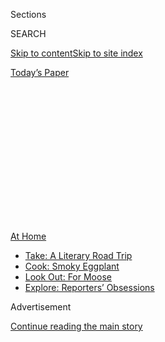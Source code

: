 <div id="app">

<div>

<div>

<div>

<div class="NYTAppHideMasthead css-1q2w90k e1suatyy0">

<div class="section css-ui9rw0 e1suatyy2">

<div class="css-eph4ug er09x8g0">

<div class="css-6n7j50">

</div>

<span class="css-1dv1kvn">Sections</span>

<div class="css-10488qs">

<span class="css-1dv1kvn">SEARCH</span>

</div>

[Skip to content](#site-content)[Skip to site
index](#site-index)

</div>

<div class="css-10698na e1huz5gh0">

</div>

</div>

<div id="masthead-bar-one" class="section hasLinks css-15hmgas e1csuq9d3">

<div class="css-uqyvli e1csuq9d0">

</div>

<div class="css-1uqjmks e1csuq9d1">

</div>

<div class="css-9e9ivx">

[](https://myaccount.nytimes3xbfgragh.onion/auth/login?response_type=cookie&client_id=vi)

</div>

<div class="css-1bvtpon e1csuq9d2">

[Today’s
Paper](https://www.nytimes3xbfgragh.onion/section/todayspaper)

</div>

</div>

</div>

</div>

<div data-aria-hidden="false">

<div id="site-content" data-role="main">

<div>

<div class="css-1aor85t" style="opacity:0.000000001;z-index:-1;visibility:hidden">

<div class="css-1hqnpie">

<div class="css-epjblv">

<span class="css-17xtcya">[Opinion](/section/opinion)</span><span class="css-x15j1o">|</span><span class="css-fwqvlz">You
Should Start Writing
Letters</span>

</div>

<div class="css-k008qs">

<div class="css-1iwv8en">

<span class="css-18z7m18"></span>

<div>

</div>

</div>

<span class="css-1n6z4y">https://nyti.ms/329r5IN</span>

<div class="css-1705lsu">

<div class="css-4xjgmj">

<div class="css-4skfbu" data-role="toolbar" data-aria-label="Social Media Share buttons, Save button, and Comments Panel with current comment count" data-testid="share-tools">

  - 
  - 
  - 
  - 
    
    <div class="css-6n7j50">
    
    </div>

  - 

</div>

</div>

</div>

</div>

</div>

</div>

<div id="NYT_TOP_BANNER_REGION" class="css-13pd83m">

<div>

<div id="maps-athome-menu" class="section interactive-content interactive-size-medium css-1edisqu">

<div class="css-17ih8de interactive-body">

<div class="at-home-nav__innerContainer">

<div class="at-home-nav__title">

[At
Home](https://www.nytimes3xbfgragh.onion/spotlight/at-home?action=click&pgtype=Article&state=default&region=TOP_BANNER&context=at_home_menu)

</div>

  - [Take: A Literary Road
    Trip](https://www.nytimes3xbfgragh.onion/2020/07/28/books/time-for-a-literary-road-trip.html?action=click&pgtype=Article&state=default&region=TOP_BANNER&context=at_home_menu)
  - [Cook: Smoky
    Eggplant](https://www.nytimes3xbfgragh.onion/2020/07/29/magazine/bored-with-your-home-cooking-some-smoky-eggplant-will-fix-that.html?action=click&pgtype=Article&state=default&region=TOP_BANNER&context=at_home_menu)
  - [Look Out: For
    Moose](https://www.nytimes3xbfgragh.onion/2020/07/27/travel/moose-michigan-isle-royale.html?action=click&pgtype=Article&state=default&region=TOP_BANNER&context=at_home_menu)
  - [Explore: Reporters’
    Obsessions](https://www.nytimes3xbfgragh.onion/interactive/2020/at-home/even-more-reporters-editors-diaries-lists-recommendations.html?action=click&pgtype=Article&state=default&region=TOP_BANNER&context=at_home_menu)

</div>

</div>

</div>

</div>

</div>

<div id="top-wrapper" class="css-1sy8kpn">

<div id="top-slug" class="css-l9onyx">

Advertisement

</div>

[Continue reading the main
story](#after-top)

<div class="ad top-wrapper" style="text-align:center;height:100%;display:block;min-height:250px">

<div id="top" class="place-ad" data-position="top" data-size-key="top">

</div>

</div>

<div id="after-top">

</div>

</div>

<div>

<div class="css-v5btjw etb61u70">

<div class="css-v05ibm etb61u71">

[Opinion](/section/opinion)

</div>

</div>

<div id="sponsor-wrapper" class="css-1hyfx7x">

<div id="sponsor-slug" class="css-19vbshk">

Supported by

</div>

[Continue reading the main
story](#after-sponsor)

<div id="sponsor" class="ad sponsor-wrapper" style="text-align:center;height:100%;display:block">

</div>

<div id="after-sponsor">

</div>

</div>

<div class="css-186x18t">

</div>

<div class="css-1vkm6nb ehdk2mb0">

# You Should Start Writing Letters

</div>

Zoom calls and texts are emotionally draining, but exchanging
handwritten notes can be sublime.

<div class="css-18e8msd">

<div class="css-vp77d3 epjyd6m0">

<div class="css-1baulvz">

By <span class="css-1baulvz last-byline" itemprop="name">Jordan
Salama</span>

<div class="css-8atqhb">

Mr. Salama is a writer.

</div>

</div>

</div>

  - July 12,
    2020

  - 
    
    <div class="css-4xjgmj">
    
    <div class="css-d8bdto" data-role="toolbar" data-aria-label="Social Media Share buttons, Save button, and Comments Panel with current comment count" data-testid="share-tools">
    
      - 
      - 
      - 
      - 
        
        <div class="css-6n7j50">
        
        </div>
    
      - 
    
    </div>
    
    </div>

</div>

<div class="css-79elbk" data-testid="photoviewer-wrapper">

<div class="css-z3e15g" data-testid="photoviewer-wrapper-hidden">

</div>

<div class="css-1a48zt4 ehw59r15" data-testid="photoviewer-children">

![<span class="css-cnj6d5 e1z0qqy90" itemprop="copyrightHolder"><span class="css-1ly73wi e1tej78p0">Credit...</span><span><span>Sara
Ariel
Wong</span></span></span>](https://static01.graylady3jvrrxbe.onion/images/2020/07/12/opinion/12salama2/12salama2-articleLarge.png?quality=75&auto=webp&disable=upscale)

</div>

</div>

</div>

<div class="section meteredContent css-1r7ky0e" name="articleBody" itemprop="articleBody">

<div class="css-1fanzo5 StoryBodyCompanionColumn">

<div class="css-53u6y8">

The first letter arrived dated March 31, 2020. It was from a close
childhood friend, later turned college roommate, with whom I regularly
keep in touch via instant texts, FaceTimes and phone calls, as most
20-somethings do.

“The sun has set on our 15th day of quarantine/social distancing,” my
friend wrote, his chicken scratch still familiar from our days in grade
school. “Isn’t it crazy how quickly this has become the new normal?”

He’d alerted me that the letter was coming in a text: After many days of
nonstop Zoom calls for work, the last thing he wanted to do was look at
another screen to catch up. Plus, he said, writing a letter could be a
fun creative exercise to break up the monotony.

So I wrote back. And then I wrote to another friend and another, and
lately not a week has gone by when there hasn’t been a letter to respond
to. In most of these exchanges, there seems to exist this unspoken code
of slightly formal, performative language meant to evoke the past. My
childhood friend’s first message, for instance, included a florid
analysis of John Keats’s [maritime
isolation](https://www.nytimes3xbfgragh.onion/2020/03/26/travel/coronavirus-essay-mayes-keats.html?searchResultPosition=1)
off the coast of typhus-plagued Naples in 1820.

</div>

</div>

<div class="css-1fanzo5 StoryBodyCompanionColumn">

<div class="css-53u6y8">

“There’s something about the ambience of the room,” he wrote. “The
gentle fire, the nautical aura, the fact that I’m writing a note — it
makes me feel like a captain off on an expedition in a foreign land,
writing back home.”

It adds to a sense of emotion and escape, yet hardly detracts from the
ability to write candidly about our wide range of current experiences.
I’ve written about bird feeders, good movies and family; I’ve read
friends’ letters about fishing and homesickness and Gabriel García
Márquez’s “Love in the Time of Cholera,” in which the young Florentino
Ariza writes thousands of love letters during an epidemic in Colombia.

Frequent correspondence by mail is fairly new to me. When I was in fifth
grade, we had a pen-pals program with a class in Australia, but when the
school year ended, my pal and I fell out of touch. Anytime I travel
afar, I try to write to my family; somehow I always tend to get home
before my letters do.

But like so many other things in this otherwise-terrifying global
quarantine, I’ve found writing letters to be wonderful in the simplest
of ways. For each one, I sit at our dining room table for the better
part of an hour, away from my phone and computer, with only a sheet or
two of blank white printer paper in front of me. I’m hardly able to keep
a regular journal without it feeling like a chore, but writing to
someone else is sending a fresh entry off into the world without ever
having to look at it again.

In return, I’ll be left with something far more interesting than a
mundane account of my own pandemic days: a patchwork of pages that were
sent to me by others, each one fresher than the next.

</div>

</div>

<div class="css-1fanzo5 StoryBodyCompanionColumn">

<div class="css-53u6y8">

It’s been deeply comforting to think that whatever I am writing will
soon be in the hands of someone else, especially in a time of so much
physical distancing. I’ve sent letters as far as Argentina and South
Korea, and as near as only a few blocks from my door. Some of the
handwriting I’ve seen, like mine, has been laughably illegible; other
letters are aesthetically works of art. One friend, an international
student isolating on an otherwise-emptied college campus in New Jersey,
enclosed a petal from a blossoming cherry tree. In these pages, I read
the smiles I cannot see.

I’m not alone in finding comfort in letter-writing these days. A recent
New York Times
[article](https://www.nytimes3xbfgragh.onion/2020/06/24/style/mail-letters-coronavirus.html)
reported on the rise in snail mail and handwritten messages; the
practice seems to have caught on as people cope with grief from the
pandemic. That I’ve only started writing letters now is ironic and sad,
too, because the U.S. Postal Service is
[bleeding](https://slate.com/news-and-politics/2020/05/coronavirus-postal-service-office-congress-money-trouble.html).
The economic devastation of the pandemic could be the final blow that
ends one of our nation’s oldest and most cherished institutions. While
an increase in package volume during the first few months of the
pandemic is [providing temporary
relief](https://www.washingtonpost.com/business/2020/06/25/postal-service-packages-coronavirus/),
no amount of letters we send can make up for the billions in federal
funding that are needed to save it.

And yet, as with so many other things these days, I’m holding out hope.
A Postal Service
[survey](https://postalpro.usps.com/market-research/covid-mail-attitudes)
published in May suggested younger people in particular were more likely
to want to send cards and letters during this time. Though that doesn’t
mean a lot of us are actually doing it, part of me likes to think
there’s some Florentino Ariza out there, writing impassioned letters
to the girl he’s not permitted to see.

More likely, it’s because we’re missing our friends and classmates;
we’re so badly aching for the simple physical connections that the
coronavirus has taken away without a promise of near return. Perhaps
it’s because a letter is an unhindered way of working through
anxieties, thoughts and emotions during a period of nonstop information
and tremendous grief. Perhaps it’s simply a break from a screen or just
another way to mark the passage of time when the world seems to be on an
indefinite hold.

In that sense, there are plenty of reasons to start writing letters now
— not least because there’s something to be said for slowing down.
“When I got your letter, the first thing I wanted to do was text you a
picture … but I quickly caught myself,” another childhood friend wrote.
“What an affront to letter-writing that would have been.” I smiled as
I pulled out a blank sheet to start my response. I like to think I’ll
keep this up for as long as I can, or at least as long as someone is
willing to write back.

Jordan Salama ([@jordansalama19](https://twitter.com/JordanSalama19)) is
a writer and the author of the forthcoming “Every Day the River
Changes.”

*The Times is committed to publishing* [*a diversity of
letters*](https://www.nytimes3xbfgragh.onion/2019/01/31/opinion/letters/letters-to-editor-new-york-times-women.html)
*to the editor. We’d like to hear what you think about this or any of
our articles. Here are some*
[*tips*](https://help.nytimes3xbfgragh.onion/hc/en-us/articles/115014925288-How-to-submit-a-letter-to-the-editor)*.
And here’s our email:*
[*letters@NYTimes.com*](mailto:letters@NYTimes.com)*.*

*Follow The New York Times Opinion section on*
[*Facebook*](https://www.facebookcorewwwi.onion/nytopinion)*,* [*Twitter
(@NYTopinion)*](http://twitter.com/NYTOpinion) *and*
[*Instagram*](https://www.instagram.com/nytopinion/)*.*

</div>

</div>

</div>

<div>

</div>

<div>

</div>

<div>

</div>

<div>

<div id="bottom-wrapper" class="css-1ede5it">

<div id="bottom-slug" class="css-l9onyx">

Advertisement

</div>

[Continue reading the main
story](#after-bottom)

<div id="bottom" class="ad bottom-wrapper" style="text-align:center;height:100%;display:block;min-height:90px">

</div>

<div id="after-bottom">

</div>

</div>

</div>

</div>

</div>

## Site Index

<div>

</div>

## Site Information Navigation

  - [© <span>2020</span> <span>The New York Times
    Company</span>](https://help.nytimes3xbfgragh.onion/hc/en-us/articles/115014792127-Copyright-notice)

<!-- end list -->

  - [NYTCo](https://www.nytco.com/)
  - [Contact
    Us](https://help.nytimes3xbfgragh.onion/hc/en-us/articles/115015385887-Contact-Us)
  - [Work with us](https://www.nytco.com/careers/)
  - [Advertise](https://nytmediakit.com/)
  - [T Brand Studio](http://www.tbrandstudio.com/)
  - [Your Ad
    Choices](https://www.nytimes3xbfgragh.onion/privacy/cookie-policy#how-do-i-manage-trackers)
  - [Privacy](https://www.nytimes3xbfgragh.onion/privacy)
  - [Terms of
    Service](https://help.nytimes3xbfgragh.onion/hc/en-us/articles/115014893428-Terms-of-service)
  - [Terms of
    Sale](https://help.nytimes3xbfgragh.onion/hc/en-us/articles/115014893968-Terms-of-sale)
  - [Site
    Map](https://spiderbites.nytimes3xbfgragh.onion)
  - [Help](https://help.nytimes3xbfgragh.onion/hc/en-us)
  - [Subscriptions](https://www.nytimes3xbfgragh.onion/subscription?campaignId=37WXW)

</div>

</div>

</div>

</div>
